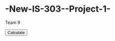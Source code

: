 # -New-IS-303--Project-1-
Team 9
<!DOCTYPE html>
<html lang="en">
<head>
    <meta charset="UTF-8">
    <meta name="viewport" content="width=device-width, initial-scale=1.0">
    <meta http-equiv="X-UA-Compatible" content="ie=edge">
    <title>Document</title>
</head>
<body>
    <button type="button" onclick="seeMyChances()">Calculate</button>
            <p id="Chance Calculate"></p>
 
</body>
</html>
